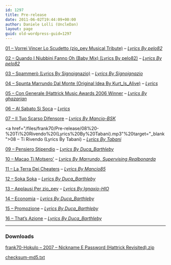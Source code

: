 ```yaml
---
id: 1297
title: Pre-release
date: 2011-06-02T19:44:09+00:00
author: Daniele Lolli (UncleDan)
layout: page
guid: old-wordpress-guid=1297
---
```

<a href="/files/frank70/Pre-release/01%20-%20Vorrei%20Vincer%20Lo%20Scudetto%20(zio_pey%20Musical%20Tribute)%20(Lyrics%20By%20pelo82).mp3" target="_blank">01 &#8211; Vorrei Vincer Lo Scudetto (zio_pey Musical Tribute)</a> &#8211; _<a href="/files/frank70/Pre-release/01 - Vorrei Vincer Lo Scudetto (zio_pey Musical Tribute) (Lyrics By pelo82).txt" target="_blank">Lyrics By pelo82</a>_

<a href="/files/frank70/Pre-release/02%20-%20Quando%20I%20Niubbini%20Fanno%20Oh%20(Baby%20Mix)%20(Lyrics%20By%20pelo82).mp3" target="_blank">02 &#8211; Quando I Niubbini Fanno Oh (Baby Mix) (Lyrics By pelo82)</a> &#8211; _<a href="/files/frank70/Pre-release/02 - Quando I Niubbini Fanno Oh (Baby Mix) (Lyrics By pelo82).txt" target="_blank">Lyrics By pelo82</a>_

<a href="/files/frank70/Pre-release/02%20-%20Quando%20I%20Niubbini%20Fanno%20Oh%20%28Baby%20Mix%29%20%28Lyrics%20By%20pelo82%29.mp3" target="_blank">03 &#8211; Spammerò (Lyrics By Signoignazio)</a> &#8211; _<a href="/files/frank70/Pre-release/02%20-%20Quando%20I%20Niubbini%20Fanno%20Oh%20%28Baby%20Mix%29%20%28Lyrics%20By%20pelo82%29.txt" target="_blank">Lyrics By Signoignazio</a>_

<a href="/files/frank70/Pre-release/04%20-%20Spunta%20Marrundo%20Dal%20Monte%20(Original%20Idea%20By%20Kurt_Is_Alive).mp3" target="_blank">04 &#8211; Spunta Marrundo Dal Monte (Original Idea By Kurt_Is_Alive)</a> &#8211; _<a href="/files/frank70/Pre-release/04 - Spunta Marrundo Dal Monte (Original Idea By Kurt_Is_Alive).txt" target="_blank">Lyrics</a>_

<a href="/files/frank70/Pre-release/05%20-%20Con%20Generale%20(Hattrick%20Music%20Awards%202006%20Winner)%20(Lyrics%20By%20ghazarian).mp3" target="_blank">05 &#8211; Con Generale (Hattrick Music Awards 2006 Winner</a> &#8211; _<a href="/files/frank70/Pre-release/05 - Con Generale (Hattrick Music Awards 2006 Winner) (Lyrics By ghazarian).txt" target="_blank">Lyrics By ghazarian</a>_

<a href="/files/frank70/Pre-release/06%20-%20Al%20Sabato%20Si%20Soca.mp3" target="_blank">06 &#8211; Al Sabato Si Soca</a> &#8211; _<a href="/files/frank70/Pre-release/06 - Al Sabato Si Soca.html" target="_blank">Lyrics</a>_

<a href="/files/frank70/Pre-release/07%20-%20Il%20Tuo%20Scarso%20Difensore%20(Lyrics%20By%20Mancio-BSK).mp3" target="_blank">07 &#8211; Il Tuo Scarso Difensore</a> &#8211; _<a href="/files/frank70/Pre-release/07 - Il Tuo Scarso Difensore (Lyrics By Mancio-BSK).html" target="_blank">Lyrics By Mancio-BSK</a>_

<a href="/files/frank70/Pre-release/08%20-%20Ti%20Rivendo%20(Lyrics%20By%20Tabani).mp3"%20target="_blank">08 &#8211; Ti Rivendo (Lyrics By Tabani)</a> &#8211; _<a href="/files/frank70/Pre-release/08 - Ti Rivendo (Lyrics By Tabani).html" target="_blank">Lyrics By Tabani</a>_

<a href="/files/frank70/Pre-release/09%20-%20Pensiero%20Stipendio%20(Lyrics%20By%20Duca_Barthleby).mp3" target="_blank">09 &#8211; Pensiero Stipendio</a> &#8211; _<a href="/files/frank70/Pre-release/09 - Pensiero Stipendio (Lyrics By Duca_Barthleby).html" target="_blank">Lyrics By Duca_Barthleby</a>_

<a href="/files/frank70/Pre-release/10%20-%20Macao%20Ti%20Motsero'%20%28Lyrics%20By%20Marrundo%2C%20Supervising%20Realbonarda%29.mp3" target="_blank">10 &#8211; Macao Ti Motsero'</a> &#8211; _<a href="/files/frank70/Pre-release/10%20-%20Macao%20Ti%20Motsero'%20%28Lyrics%20By%20Marrundo%2C%20Supervising%20Realbonarda%29.html" target="_blank">Lyrics By Marrundo, Supervising Realbonarda</a>_

<a href="/files/frank70/Pre-release/11%20-%20La%20Terra%20Dei%20Cheaters%20(Lyrics%20By%20Mancio85).mp3" target="_blank">11 &#8211; La Terra Dei Cheaters</a> &#8211; _<a href="/files/frank70/Pre-release/11 - La Terra Dei Cheaters (Lyrics By Mancio85).html" target="_blank">Lyrics By Mancio85</a>_

<a href="/files/frank70/Pre-release/12%20-%20Soka%20Soka%20(Lyrics%20By%20Duca_Barthleby).mp3" target="_blank">12 &#8211; Soka Soka</a> &#8211; _<a href="/files/frank70/Pre-release/12 - Soka Soka (Lyrics By Duca_Barthleby).html" target="_blank">Lyrics By Duca_Barthleby</a>_

<a href="/files/frank70/Pre-release/13%20-%20Applausi%20Per%20zio_pey%20(Lyrics%20By%20Ignaxio-HIO).mp3" target="_blank">13 &#8211; Applausi Per zio_pey</a> &#8211; _<a href="/files/frank70/Pre-release/13 - Applausi Per zio_pey (Lyrics By Ignaxio-HIO).html" target="_blank">Lyrics By Ignaxio-HIO</a>_

<a href="/files/frank70/Pre-release/14%20-%20Economia%20(Lyrics%20By%20Duca_Barthleby).mp3" target="_blank">14 &#8211; Economia</a> &#8211; _<a href="/files/frank70/Pre-release/14 - Economia (Lyrics By Duca_Barthleby).html" target="_blank">Lyrics By Duca_Barthleby</a>_

<a href="/files/frank70/Pre-release/15%20-%20Promozione%20(Lyrics%20By%20Duca_Barthleby).mp3" target="_blank">15 &#8211; Promozione</a> &#8211; _<a href="/files/frank70/Pre-release/15 - Promozione (Lyrics By Duca_Barthleby).txt" target="_blank">Lyrics By Duca_Barthleby</a>_

<a href="/files/frank70/Pre-release/16%20-%20That's%20Azione%20(Lyrics%20By%20Duca_Barthleby).mp3" target="_blank">16 &#8211; That&#8217;s Azione</a> &#8211; _<a href="/files/frank70/Pre-release/16 - That's Azione (Lyrics By Duca_Barthleby).txt" target="_blank">Lyrics By Duca_Barthleby</a>_

* * *

### Downloads

<a href="/files/frank70/Pre-release/frank70-Hokulo%20-%202007%20-%20Nickname%20E%20Password%20(Hattrick%20Revisited).zip" target="_blank">frank70-Hokulo &#8211; 2007 &#8211; Nickname E Password (Hattrick Revisited).zip</a>

<a href="/files/frank70/Pre-release/checksum-md5.txt" target="_blank">checksum-md5.txt</a>